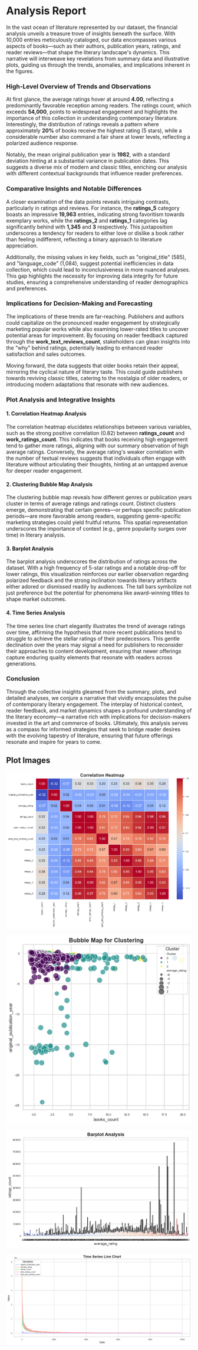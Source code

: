# Analysis Report

In the vast ocean of literature represented by our dataset, the financial analysis unveils a treasure trove of insights beneath the surface. With 10,000 entries meticulously cataloged, our data encompasses various aspects of books—such as their authors, publication years, ratings, and reader reviews—that shape the literary landscape's dynamics. This narrative will interweave key revelations from summary data and illustrative plots, guiding us through the trends, anomalies, and implications inherent in the figures.

### High-Level Overview of Trends and Observations

At first glance, the average ratings hover at around **4.00**, reflecting a predominantly favorable reception among readers. The ratings count, which exceeds **54,000**, points to widespread engagement and highlights the importance of this collection in understanding contemporary literature. Interestingly, the distribution of ratings reveals a pattern where approximately **20%** of books receive the highest rating (5 stars), while a considerable number also command a fair share at lower levels, reflecting a polarized audience response.

Notably, the mean original publication year is **1982**, with a standard deviation hinting at a substantial variance in publication dates. This suggests a diverse mix of modern and classic titles, enriching our analysis with different contextual backgrounds that influence reader preferences.

### Comparative Insights and Notable Differences

A closer examination of the data points reveals intriguing contrasts, particularly in ratings and reviews. For instance, the **ratings_5** category boasts an impressive **19,963** entries, indicating strong favoritism towards exemplary works, while the **ratings_2** and **ratings_1** categories lag significantly behind with **1,345** and **3** respectively. This juxtaposition underscores a tendency for readers to either love or dislike a book rather than feeling indifferent, reflecting a binary approach to literature appreciation.

Additionally, the missing values in key fields, such as "original_title" (585), and "language_code" (1,084), suggest potential inefficiencies in data collection, which could lead to inconclusiveness in more nuanced analyses. This gap highlights the necessity for improving data integrity for future studies, ensuring a comprehensive understanding of reader demographics and preferences.

### Implications for Decision-Making and Forecasting

The implications of these trends are far-reaching. Publishers and authors could capitalize on the pronounced reader engagement by strategically marketing popular works while also examining lower-rated titles to uncover potential areas for improvement. By focusing on reader feedback captured through the **work_text_reviews_count**, stakeholders can glean insights into the "why" behind ratings, potentially leading to enhanced reader satisfaction and sales outcomes.

Moving forward, the data suggests that older books retain their appeal, mirroring the cyclical nature of literary taste. This could guide publishers towards reviving classic titles, catering to the nostalgia of older readers, or introducing modern adaptations that resonate with new audiences.

### Plot Analysis and Integrative Insights

#### 1. Correlation Heatmap Analysis

The correlation heatmap elucidates relationships between various variables, such as the strong positive correlation (0.82) between **ratings_count** and **work_ratings_count**. This indicates that books receiving high engagement tend to gather more ratings, aligning with our summary observation of high average ratings. Conversely, the average rating's weaker correlation with the number of textual reviews suggests that individuals often engage with literature without articulating their thoughts, hinting at an untapped avenue for deeper reader engagement.

#### 2. Clustering Bubble Map Analysis

The clustering bubble map reveals how different genres or publication years cluster in terms of average ratings and ratings count. Distinct clusters emerge, demonstrating that certain genres—or perhaps specific publication periods—are more favorable among readers, suggesting genre-specific marketing strategies could yield fruitful returns. This spatial representation underscores the importance of context (e.g., genre popularity surges over time) in literary analysis.

#### 3. Barplot Analysis

The barplot analysis underscores the distribution of ratings across the dataset. With a high frequency of 5-star ratings and a notable drop-off for lower ratings, this visualization reinforces our earlier observation regarding polarized feedback and the strong inclination towards literary artifacts either adored or dismissed readily by audiences. The tall bars symbolize not just preference but the potential for phenomena like award-winning titles to shape market outcomes.

#### 4. Time Series Analysis 

The time series line chart elegantly illustrates the trend of average ratings over time, affirming the hypothesis that more recent publications tend to struggle to achieve the stellar ratings of their predecessors. This gentle declination over the years may signal a need for publishers to reconsider their approaches to content development, ensuring that newer offerings capture enduring quality elements that resonate with readers across generations.

### Conclusion

Through the collective insights gleamed from the summary, plots, and detailed analyses, we conjure a narrative that vividly encapsulates the pulse of contemporary literary engagement. The interplay of historical context, reader feedback, and market dynamics shapes a profound understanding of the literary economy—a narrative rich with implications for decision-makers invested in the art and commerce of books. Ultimately, this analysis serves as a compass for informed strategies that seek to bridge reader desires with the evolving tapestry of literature, ensuring that future offerings resonate and inspire for years to come.

## Plot Images

![Plot Image](correlation_heatmap.png)

![Plot Image](clustering_bubble_map.png)

![Plot Image](barplot_analysis.png)

![Plot Image](time_series_line_chart.png)

